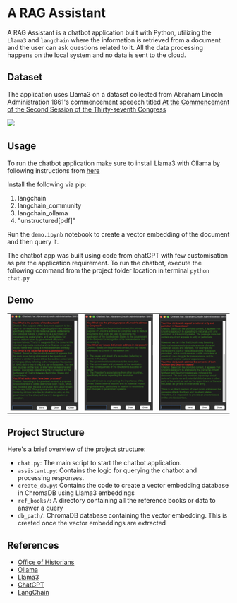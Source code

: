 # A RAG Assistant

A RAG Assistant is a chatbot application built with Python, utilizing the `Llama3` and `langchain` where the information is retrieved from a document and the user can ask questions related to it. All the data processing happens on the local system and no data is sent to the cloud.

## Dataset
The application uses Llama3 on a dataset collected from Abraham Lincoln Administration 1861's commencement speeech titled [At the Commencement of the Second Session of the Thirty-seventh Congress](https://history.state.gov/historicaldocuments/lincoln)

![](https://static.history.state.gov/frus/frus1861/covers/frus1861.jpg)

## Usage

To run the chatbot application make sure to install Llama3 with Ollama by following instructions from [here]([https://ollama.com/](https://ollama.com/library/llama3))

Install the following via pip:
1. langchain
2. langchain_community
3. langchain_ollama
4. "unstructured[pdf]"

Run the `demo.ipynb` notebook to create a vector embedding of the document and then query it.

The chatbot app was built using code from chatGPT with few customisation as per the application requirement. To run the chatbot, execute the following command from the project folder location in terminal `python chat.py`

## Demo
| |  |  |
|----------|----------|----------|
|![Image1](https://github.com/Ayush-Mi/A-RAG-Assistant/blob/main/img/img1.png) | ![Image1](https://github.com/Ayush-Mi/A-RAG-Assistant/blob/main/img/img2.png) | ![Image1](https://github.com/Ayush-Mi/A-RAG-Assistant/blob/main/img/img3.png)|
## Project Structure

Here's a brief overview of the project structure:

- `chat.py`: The main script to start the chatbot application.
- `assistant.py`: Contains the logic for querying the chatbot and processing responses.
- `create_db.py`: Contains the code to create a vector embedding database in ChromaDB using Llama3 embeddings
- `ref_books/`: A directory containing all the reference books or data to answer a query
- `db_path/`: ChromaDB database containing the vector embedding. This is created once the vector embeddings are extracted

## References

- [Office of Historians](https://history.state.gov/historicaldocuments/lincoln)
- [Ollama](https://ollama.com/library/llama3)
- [Llama3](https://ai.meta.com/blog/meta-llama-3/)
- [ChatGPT](https://openai.com/chatgpt/)
- [LangChain](https://langchain.com/)


